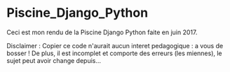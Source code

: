 # Piscine_Django_Python
Ceci est mon rendu de la Piscine Django Python faite en juin 2017.

Disclaimer :
Copier ce code n'aurait aucun interet pedagogique : a vous de bosser !
De plus, il est incomplet et comporte des erreurs (les miennes), le sujet peut avoir change depuis...


